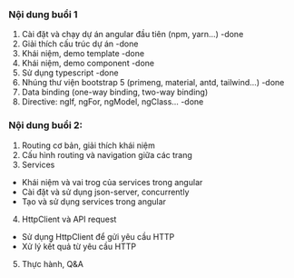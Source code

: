 ### Nội dung buổi 1

1.  Cài đặt và chạy dự án angular đầu tiên (npm, yarn…) -done
2.  Giải thích cấu trúc dự án -done
3.  Khái niệm, demo template -done
4.  Khái niệm, demo component -done
5.  Sử dụng typescript -done
6.  Nhúng thư viện bootstrap 5 (primeng, material, antd, tailwind…) -done
7.  Data binding (one-way binding, two-way binding)
8.  Directive: ngIf, ngFor, ngModel, ngClass… -done

### Nội dung buổi 2:

1. Routing cơ bản, giải thích khái niệm
2. Cấu hình routing và navigation giữa các trang
3. Services

- Khái niệm và vai trog của services trong angular
- Cài đặt và sử dụng json-server, concurrently
- Tạo và sử dụng services trong angular

4. HttpClient và API request

- Sử dụng HttpClient để gửi yêu cầu HTTP
- Xử lý kết quả từ yêu cầu HTTP

5. Thực hành, Q&A
